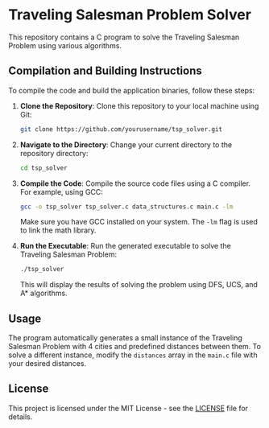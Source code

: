 # Traveling Salesman Problem Solver

This repository contains a C program to solve the Traveling Salesman Problem using various algorithms.

## Compilation and Building Instructions

To compile the code and build the application binaries, follow these steps:

1. **Clone the Repository**: Clone this repository to your local machine using Git:

    ```bash
    git clone https://github.com/yourusername/tsp_solver.git
    ```

2. **Navigate to the Directory**: Change your current directory to the repository directory:

    ```bash
    cd tsp_solver
    ```

3. **Compile the Code**: Compile the source code files using a C compiler. For example, using GCC:

    ```bash
    gcc -o tsp_solver tsp_solver.c data_structures.c main.c -lm
    ```

    Make sure you have GCC installed on your system. The `-lm` flag is used to link the math library.

4. **Run the Executable**: Run the generated executable to solve the Traveling Salesman Problem:

    ```bash
    ./tsp_solver
    ```

    This will display the results of solving the problem using DFS, UCS, and A* algorithms.

## Usage

The program automatically generates a small instance of the Traveling Salesman Problem with 4 cities and predefined distances between them. To solve a different instance, modify the `distances` array in the `main.c` file with your desired distances.

## License

This project is licensed under the MIT License - see the [LICENSE](LICENSE) file for details.
